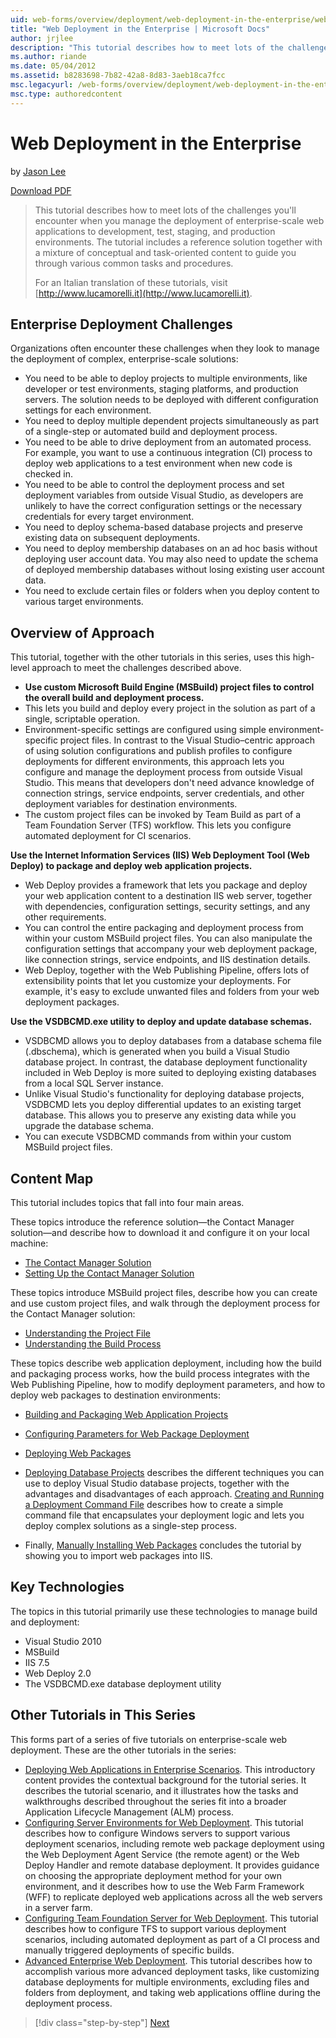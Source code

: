 ```yaml
---
uid: web-forms/overview/deployment/web-deployment-in-the-enterprise/web-deployment-in-the-enterprise
title: "Web Deployment in the Enterprise | Microsoft Docs"
author: jrjlee
description: "This tutorial describes how to meet lots of the challenges you'll encounter when you manage the deployment of enterprise-scale web applications to devel..."
ms.author: riande
ms.date: 05/04/2012
ms.assetid: b8283698-7b82-42a8-8d83-3aeb18ca7fcc
msc.legacyurl: /web-forms/overview/deployment/web-deployment-in-the-enterprise/web-deployment-in-the-enterprise
msc.type: authoredcontent
---
```

Web Deployment in the Enterprise
====================
by [Jason Lee](https://github.com/jrjlee)

[Download PDF](https://msdnshared.blob.core.windows.net/media/MSDNBlogsFS/prod.evol.blogs.msdn.com/CommunityServer.Blogs.Components.WeblogFiles/00/00/00/63/56/8130.DeployingWebAppsInEnterpriseScenarios.pdf)

> This tutorial describes how to meet lots of the challenges you'll encounter when you manage the deployment of enterprise-scale web applications to development, test, staging, and production environments. The tutorial includes a reference solution together with a mixture of conceptual and task-oriented content to guide you through various common tasks and procedures.
> 
> For an Italian translation of these tutorials, visit [http://www.lucamorelli.it](http://www.lucamorelli.it).


## Enterprise Deployment Challenges

Organizations often encounter these challenges when they look to manage the deployment of complex, enterprise-scale solutions:

- You need to be able to deploy projects to multiple environments, like developer or test environments, staging platforms, and production servers. The solution needs to be deployed with different configuration settings for each environment.
- You need to deploy multiple dependent projects simultaneously as part of a single-step or automated build and deployment process.
- You need to be able to drive deployment from an automated process. For example, you want to use a continuous integration (CI) process to deploy web applications to a test environment when new code is checked in.
- You need to be able to control the deployment process and set deployment variables from outside Visual Studio, as developers are unlikely to have the correct configuration settings or the necessary credentials for every target environment.
- You need to deploy schema-based database projects and preserve existing data on subsequent deployments.
- You need to deploy membership databases on an ad hoc basis without deploying user account data. You may also need to update the schema of deployed membership databases without losing existing user account data.
- You need to exclude certain files or folders when you deploy content to various target environments.

## Overview of Approach

This tutorial, together with the other tutorials in this series, uses this high-level approach to meet the challenges described above.

- **Use custom Microsoft Build Engine (MSBuild) project files to control the overall build and deployment process.**
- This lets you build and deploy every project in the solution as part of a single, scriptable operation.
- Environment-specific settings are configured using simple environment-specific project files. In contrast to the Visual Studio–centric approach of using solution configurations and publish profiles to configure deployments for different environments, this approach lets you configure and manage the deployment process from outside Visual Studio. This means that developers don't need advance knowledge of connection strings, service endpoints, server credentials, and other deployment variables for destination environments.
- The custom project files can be invoked by Team Build as part of a Team Foundation Server (TFS) workflow. This lets you configure automated deployment for CI scenarios.

**Use the Internet Information Services (IIS) Web Deployment Tool (Web Deploy) to package and deploy web application projects.**

- Web Deploy provides a framework that lets you package and deploy your web application content to a destination IIS web server, together with dependencies, configuration settings, security settings, and any other requirements.
- You can control the entire packaging and deployment process from within your custom MSBuild project files. You can also manipulate the configuration settings that accompany your web deployment package, like connection strings, service endpoints, and IIS destination details.
- Web Deploy, together with the Web Publishing Pipeline, offers lots of extensibility points that let you customize your deployments. For example, it's easy to exclude unwanted files and folders from your web deployment packages.

**Use the VSDBCMD.exe utility to deploy and update database schemas.**

- VSDBCMD allows you to deploy databases from a database schema file (.dbschema), which is generated when you build a Visual Studio database project. In contrast, the database deployment functionality included in Web Deploy is more suited to deploying existing databases from a local SQL Server instance.
- Unlike Visual Studio's functionality for deploying database projects, VSDBCMD lets you deploy differential updates to an existing target database. This allows you to preserve any existing data while you upgrade the database schema.
- You can execute VSDBCMD commands from within your custom MSBuild project files.

## Content Map

This tutorial includes topics that fall into four main areas.

These topics introduce the reference solution&#x2014;the Contact Manager solution&#x2014;and describe how to download it and configure it on your local machine:

- [The Contact Manager Solution](the-contact-manager-solution.md)
- [Setting Up the Contact Manager Solution](setting-up-the-contact-manager-solution.md)

These topics introduce MSBuild project files, describe how you can create and use custom project files, and walk through the deployment process for the Contact Manager solution:

- [Understanding the Project File](understanding-the-project-file.md)
- [Understanding the Build Process](understanding-the-build-process.md)

These topics describe web application deployment, including how the build and packaging process works, how the build process integrates with the Web Publishing Pipeline, how to modify deployment parameters, and how to deploy web packages to destination environments:

- [Building and Packaging Web Application Projects](building-and-packaging-web-application-projects.md)
- [Configuring Parameters for Web Package Deployment](configuring-parameters-for-web-package-deployment.md)
- [Deploying Web Packages](deploying-web-packages.md)

- [Deploying Database Projects](deploying-database-projects.md) describes the different techniques you can use to deploy Visual Studio database projects, together with the advantages and disadvantages of each approach. [Creating and Running a Deployment Command File](creating-and-running-a-deployment-command-file.md) describes how to create a simple command file that encapsulates your deployment logic and lets you deploy complex solutions as a single-step process.
- Finally, [Manually Installing Web Packages](manually-installing-web-packages.md) concludes the tutorial by showing you to import web packages into IIS.

## Key Technologies

The topics in this tutorial primarily use these technologies to manage build and deployment:

- Visual Studio 2010
- MSBuild
- IIS 7.5
- Web Deploy 2.0
- The VSDBCMD.exe database deployment utility

## Other Tutorials in This Series

This forms part of a series of five tutorials on enterprise-scale web deployment. These are the other tutorials in the series:

- [Deploying Web Applications in Enterprise Scenarios](../deploying-web-applications-in-enterprise-scenarios/deploying-web-applications-in-enterprise-scenarios.md). This introductory content provides the contextual background for the tutorial series. It describes the tutorial scenario, and it illustrates how the tasks and walkthroughs described throughout the series fit into a broader Application Lifecycle Management (ALM) process.
- [Configuring Server Environments for Web Deployment](../configuring-server-environments-for-web-deployment/configuring-server-environments-for-web-deployment.md). This tutorial describes how to configure Windows servers to support various deployment scenarios, including remote web package deployment using the Web Deployment Agent Service (the remote agent) or the Web Deploy Handler and remote database deployment. It provides guidance on choosing the appropriate deployment method for your own environment, and it describes how to use the Web Farm Framework (WFF) to replicate deployed web applications across all the web servers in a server farm.
- [Configuring Team Foundation Server for Web Deployment](../configuring-team-foundation-server-for-web-deployment/configuring-team-foundation-server-for-web-deployment.md). This tutorial describes how to configure TFS to support various deployment scenarios, including automated deployment as part of a CI process and manually triggered deployments of specific builds.
- [Advanced Enterprise Web Deployment](../advanced-enterprise-web-deployment/advanced-enterprise-web-deployment.md). This tutorial describes how to accomplish various more advanced deployment tasks, like customizing database deployments for multiple environments, excluding files and folders from deployment, and taking web applications offline during the deployment process.

> [!div class="step-by-step"]
> [Next](the-contact-manager-solution.md)
